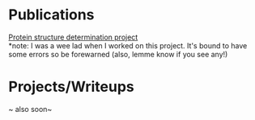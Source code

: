 # Publications 

[Protein structure determination project](https://guyhwilson.github.io/stuff/cryoEM.pdf)  
*note: I was a wee lad when I worked on this project. It's bound to have some errors so be forewarned (also, lemme know if you see any!)

# Projects/Writeups 

~ also soon~
